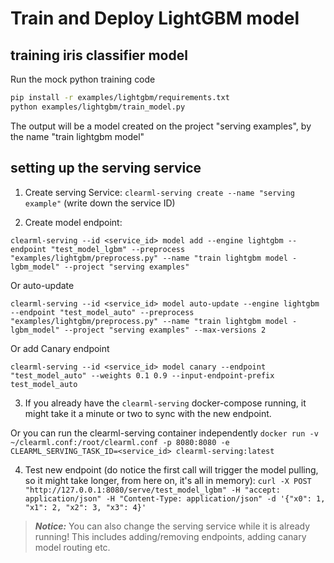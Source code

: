 # Train and Deploy LightGBM model

## training iris classifier model

Run the mock python training code
```bash
pip install -r examples/lightgbm/requirements.txt 
python examples/lightgbm/train_model.py
```

The output will be a model created on the project "serving examples", by the name "train lightgbm model"

## setting up the serving service

1. Create serving Service: `clearml-serving create --name "serving example"` (write down the service ID)

2. Create model endpoint: 

`clearml-serving --id <service_id> model add --engine lightgbm --endpoint "test_model_lgbm" --preprocess "examples/lightgbm/preprocess.py" --name "train lightgbm model - lgbm_model" --project "serving examples"`

Or auto-update 

`clearml-serving --id <service_id> model auto-update --engine lightgbm --endpoint "test_model_auto" --preprocess "examples/lightgbm/preprocess.py" --name "train lightgbm model - lgbm_model" --project "serving examples" --max-versions 2`

Or add Canary endpoint

`clearml-serving --id <service_id> model canary --endpoint "test_model_auto" --weights 0.1 0.9 --input-endpoint-prefix test_model_auto`

3. If you already have the `clearml-serving` docker-compose running, it might take it a minute or two to sync with the new endpoint.

Or you can run the clearml-serving container independently `docker run -v ~/clearml.conf:/root/clearml.conf -p 8080:8080 -e CLEARML_SERVING_TASK_ID=<service_id> clearml-serving:latest`

4. Test new endpoint (do notice the first call will trigger the model pulling, so it might take longer, from here on, it's all in memory): `curl -X POST "http://127.0.0.1:8080/serve/test_model_lgbm" -H "accept: application/json" -H "Content-Type: application/json" -d '{"x0": 1, "x1": 2, "x2": 3, "x3": 4}'`

> **_Notice:_**  You can also change the serving service while it is already running!
This includes adding/removing endpoints, adding canary model routing etc.
